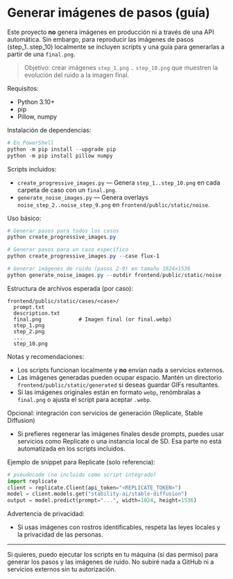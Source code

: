 # Generar imágenes de pasos (guía)

Este proyecto **no** genera imágenes en producción ni a través de una API automática.
Sin embargo, para reproducir las imágenes de pasos (step_1..step_10) localmente se incluyen scripts y una guía para generarlas a partir de una `final.png`.

> Objetivo: crear imágenes `step_1.png` .. `step_10.png` que muestren la evolución del ruido a la imagen final.

Requisitos:
- Python 3.10+
- pip
- Pillow, numpy

Instalación de dependencias:

```powershell
# En PowerShell
python -m pip install --upgrade pip
python -m pip install pillow numpy
```

Scripts incluidos:
- `create_progressive_images.py` — Genera `step_1..step_10.png` en cada carpeta de caso con un `final.png`.
- `generate_noise_images.py` — Genera overlays `noise_step_2..noise_step_9.png` en `frontend/public/static/noise`.

Uso básico:

```powershell
# Generar pasos para todos los casos
python create_progressive_images.py

# Generar pasos para un caso específico
python create_progressive_images.py --case flux-1

# Generar imágenes de ruido (pasos 2-9) en tamaño 1024x1536
python generate_noise_images.py --outdir frontend/public/static/noise --width 1024 --height 1536
```

Estructura de archivos esperada (por caso):
```
frontend/public/static/cases/<case>/
  prompt.txt
  description.txt
  final.png            # Imagen final (or final.webp)
  step_1.png
  step_2.png
  ...
  step_10.png
```

Notas y recomendaciones:
- Los scripts funcionan localmente y **no** envían nada a servicios externos.
- Las imágenes generadas pueden ocupar espacio. Mantén un directorio `frontend/public/static/generated` si deseas guardar GIFs resultantes.
- Si las imágenes originales están en formato `webp`, renómbralas a `final.png` o ajusta el script para aceptar `.webp`.

Opcional: integración con servicios de generación (Replicate, Stable Diffusion)
- Si prefieres regenerar las imágenes finales desde prompts, puedes usar servicios como Replicate o una instancia local de SD. Esa parte no está automatizada en los scripts incluidos.

Ejemplo de snippet para Replicate (solo referencia):

```python
# pseudocode (no incluido como script integrado)
import replicate
client = replicate.Client(api_token="<REPLICATE_TOKEN>")
model = client.models.get("stability-ai/stable-diffusion")
output = model.predict(prompt="...", width=1024, height=1536)
```

Advertencia de privacidad:
- Si usas imágenes con rostros identificables, respeta las leyes locales y la privacidad de las personas.

---

Si quieres, puedo ejecutar los scripts en tu máquina (si das permiso) para generar los pasos y las imágenes de ruido. No subiré nada a GitHub ni a servicios externos sin tu autorización.